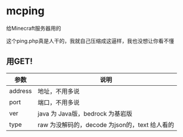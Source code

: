 # mcping
给Minecraft服务器用的

这个ping.php真是人干的，我就自己压缩成这逼样，我也没想让你看不懂

## 用GET!

| 参数 | 说明 |
| --- | ----------- |
| address | 地址，不用多说 |
| port | 端口，不用多说 |
| ver | java 为 Java版，bedrock 为基岩版 |
| type | raw 为没解码的，decode 为json的，text 给人看的 |

